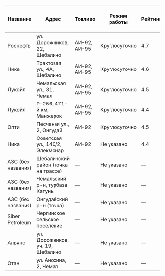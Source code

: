 | Название              | Адрес                                        | Топливо           | Режим работы     | Рейтинг | Расстояние от Малинового Острова |
|-----------------------|----------------------------------------------|-------------------|------------------|---------|-------------------------------|
| Роснефть              | ул. Дорожников, 22, Шебалино                 | АИ-92, АИ-95      | Круглосуточно    | 4.7     | ~25 км                        |
| Ника                  | Трактовая ул., 4А, Шебалино                  | АИ-92, АИ-95      | Круглосуточно    | 4.6     | ~26 км                        |
| Лукойл                | Чемальская ул., 31, Чемал                    | АИ-92, АИ-95      | Круглосуточно    | 4.5     | ~65 км                        |
| Лукойл                | Р-256, 471-й км, Манжерок                    | АИ-92, АИ-95      | Круглосуточно    | 4.4     | ~60 км                        |
| Опти                  | Песчаная ул., 2, Онгудай                     | АИ-92             | Круглосуточно    | 4.5     | ~90 км                        |
| Ника                  | Советская ул., 140/2, Элекмонар              | АИ-92             | Не указано       | 4.4     | ~75 км                        |
| АЗС (без названия)    | Шебалинский район (точка на трассе)          | —                 | Не указано       | —       | ~20 км                        |
| АЗС (без названия)    | Чемальский р-н, турбаза Катунь              | —                 | Не указано       | —       | ~70 км                        |
| АЗС (без названия)    | Онгудайский р-н (точка)                      | —                 | Не указано       | —       | ~85 км                        |
| Siber Petroleum       | Чергинское сельское поселение                | —                 | Не указано       | —       | ~40 км                        |
| Альянс                | ул. Дорожников, уч. 19, Шебалино             | —                 | Не указано       | —       | ~25 км                        |
| Отан                  | ул. Анохина, 2, Чемал                        | —                 | Не указано       | —       | ~66 км                        |
